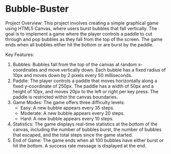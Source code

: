 # Bubble-Buster
Project Overview: 
This project involves creating a simple graphical game using HTML5 Canvas, where users burst bubbles that fall vertically. The goal is to implement a game where the player controls a paddle to cut through and pop bubbles as they fall from the top of the screen. The game ends when all bubbles either hit the bottom or are burst by the paddle.

Key Features:

1. Bubbles: Bubbles fall from the top of the canvas at random x-coordinates and move vertically down. Each bubble has a fixed radius of 10px and moves down by 2 pixels every 50 milliseconds.
2. Paddle: The player controls a paddle that moves horizontally along a fixed y-coordinate of 250px. The paddle has a width of 50px and a height of 10px, and moves 20px to the left or right per key press. The paddle is restricted within the canvas boundaries.
3. Game Modes: The game offers three difficulty levels:
    - Easy: A new bubble appears every 35 steps.
    - Moderate: A new bubble appears every 20 steps.
    - Hard: A new bubble appears every 10 steps.
4. Statistics: The game displays real-time statistics at the bottom of the canvas, including the number of bubbles burst, the number of bubbles that escaped, and the total steps since the game started.
5. End of Game: The game ends when all 100 bubbles have either burst or hit the bottom. A success rate message is displayed at the end.
